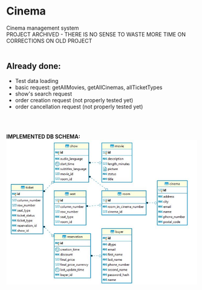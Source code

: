 # Cinema  
Cinema management system <br/>
PROJECT ARCHIVED - THERE IS NO SENSE TO WASTE MORE TIME ON CORRECTIONS ON OLD PROJECT
<br/>
<br/>
## **Already done:**
- Test data loading
- basic request: getAllMovies, getAllCinemas, allTicketTypes
- show's search request
- order creation request (not properly tested yet)
- order cancellation request (not properly tested yet)

<br/>
<br/>

**IMPLEMENTED DB SCHEMA:**<br/>
![](CinemaDB.JPG)

